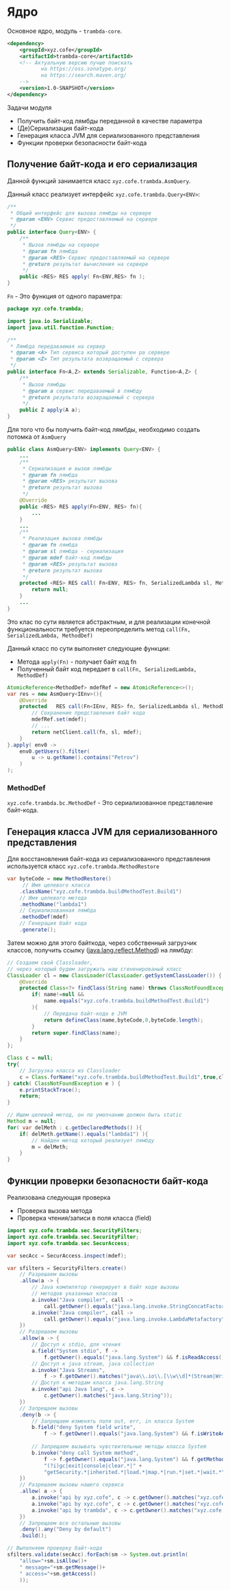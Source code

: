 Ядро
=================

Основное ядро, модуль - `trambda-core`.

```xml
<dependency>
    <groupId>xyz.cofe</groupId>
    <artifactId>trambda-core</artifactId>
    <!-- Актуальную версию лучше поискать 
           на https://oss.sonatype.org/
           на https://search.maven.org/ 
    -->
    <version>1.0-SNAPSHOT</version>
</dependency>
```

Задачи модуля

- Получить байт-код лямбды переданной в качестве параметра
- (Де)Сериализация байт-кода
- Генерация класса JVM для сериализованного представления
- Функции проверки безопасности байт-кода

Получение байт-кода и его сериализация
----------------------------------------

Данной функций занимается класс `xyz.cofe.trambda.AsmQuery`.

Данный класс реализует интерфейс `xyz.cofe.trambda.Query<ENV>`:

```java
/**
 * Общий интерфейс для вызова лямбды на сервере
 * @param <ENV> Сервис предоставляемый на сервере
 */
public interface Query<ENV> {
    /**
     * Вызов лямбды на сервере
     * @param fn лямбда
     * @param <RES> Сервис предоставляемый на сервере
     * @return результат вычисления на сервере
     */
    public <RES> RES apply( Fn<ENV,RES> fn );
}
```

`Fn` - Это функция от одного параметра:

```java
package xyz.cofe.trambda;

import java.io.Serializable;
import java.util.function.Function;

/**
 * Лямбда передаваемая на сервер
 * @param <A> Тип сервиса который доступен ра сервере
 * @param <Z> Тип результата возвращаемый с сервера
 */
public interface Fn<A,Z> extends Serializable, Function<A,Z> {
    /**
     * Вызов лямбды
     * @param a сервис передаваемый в лямбду
     * @return результата возвращаемый с сервера
     */
    public Z apply(A a);
}
```

Для того что бы получить байт-код лямбды, 
необходимо создать потомка от `AsmQuery`

```java
public class AsmQuery<ENV> implements Query<ENV> {
    ...
    /**
     * Сериализация и вызов лямбды
     * @param fn лямбда
     * @param <RES> результат вызова
     * @return результат вызова
     */
    @Override
    public <RES> RES apply(Fn<ENV, RES> fn){
        ...
    }
    ...
    /**
     * Реализация вызова лямбды
     * @param fn лямбда
     * @param sl лямбда - сериализация
     * @param mdef байт-код лямбды
     * @param <RES> результат вызова
     * @return результат вызова
     */
    protected <RES> RES call( Fn<ENV, RES> fn, SerializedLambda sl, MethodDef mdef ){
        return null;
    }
    ...
}
```

Это клас по сути является абстрактным, и для реализации конечной функциональности 
требуется переопределить метод `call(Fn, SerializedLambda, MethodDef)`

Данный класс по сути выполняет следующие функции:

- Метода `apply(Fn)` - получает байт код fn
- Полученный байт код передает в `call(Fn, SerializedLambda, MethodDef)`

```java
AtomicReference<MethodDef> mdefRef = new AtomicReference<>();
var res = new AsmQuery<IEnv>(){
    @Override
    protected   RES call(Fn<IEnv, RES> fn, SerializedLambda sl, MethodDef mdef){
        // Сохранение представления байт кода
        mdefRef.set(mdef);
        // ...
        return netClient.call(fn, sl, mdef);
    }
}.apply( env0 -> 
    env0.getUsers().filter(
        u -> u.getName().contains("Petrov")
    )
);
```

### MethodDef

`xyz.cofe.trambda.bc.MethodDef` - Это сериализованное представление байт-кода.


Генерация класса JVM для сериализованного представления
----------------------------------------------------------

Для восстановления байт-кода из сериализованного представления используется
класс `xyz.cofe.trambda.MethodRestore`

```java
var byteCode = new MethodRestore()
     // Имя целевого класса
    .className("xyz.cofe.trambda.buildMethodTest.Build1")
    // Имя целевого метода
    .methodName("lambda1")
    // Сериализованная лямбда
    .methodDef(mdef)
    // Генерация байт кода
    .generate();
```

Затем можно для этого байткода, через собственный загрузчик классов, 
получить ссылку 
([java.lang.reflect.Method](https://docs.oracle.com/javase/8/docs/api/java/lang/reflect/Method.html)) 
на лямбду:

```java
// Создаем свой Classloader, 
// через который будем загружать наш сгененированый класс
ClassLoader cl = new ClassLoader(ClassLoader.getSystemClassLoader()) {
    @Override
    protected Class<?> findClass(String name) throws ClassNotFoundException{
        if( name!=null && 
            name.equals("xyz.cofe.trambda.buildMethodTest.Build1") 
        ){
            // Передача байт-кода в JVM
            return defineClass(name,byteCode,0,byteCode.length);
        }
        return super.findClass(name);
    }
};

Class c = null;
try{
    // Загрузка класса из Classloader
    c = Class.forName("xyz.cofe.trambda.buildMethodTest.Build1",true,cl);
} catch( ClassNotFoundException e ) {
    e.printStackTrace();
    return;
}

// Ищем целевой метод, он по умолчанию должен быть static
Method m = null;
for( var delMeth : c.getDeclaredMethods() ){
    if( delMeth.getName().equals("lambda1") ){
        // Найден метод который реализует лямбду
        m = delMeth;
    }
}
```

Функции проверки безопасности байт-кода
----------------------------------------

Реализована следующая проверка

- Проверка вызова метода
- Проверка чтения/записи в поля класса (field)

```java
import xyz.cofe.trambda.sec.SecurityFilters;
import xyz.cofe.trambda.sec.SecurityFilter;
import xyz.cofe.trambda.sec.SecurAccess;

var secAcc = SecurAccess.inspect(mdef);

var sfilters = SecurityFilters.create()
    // Разрешаем вызовы
    .allow(a -> {
        // Java компилятор генерирует в байт коде вызовы
        // методов указанных классов
        a.invoke("Java compiler", call -> 
            call.getOwner().equals("java.lang.invoke.StringConcatFactory"));
        a.invoke("Java compiler", call -> 
            call.getOwner().equals("java.lang.invoke.LambdaMetafactory"));
    })
    // Разрешаем вызовы
    .allow(a -> {
        // Доступ к stdio, для чтения
        a.field("System stdio", f -> 
            f.getOwner().equals("java.lang.System") && f.isReadAccess());
        // Доступ к java stream, java collection
        a.invoke("Java Streams", 
            f -> f.getOwner().matches("java\\.io\\.[\\w\\d]*(Stream|Writer)[\\w\\d]*"));
        // Доступ к методам класса java.lang.String
        a.invoke("api Java lang", c -> 
            c.getOwner().matches("java.lang.String"));
    })
    // Запрещаем вызовы
    .deny(b -> {
        // Запрещаем изменять поля out, err, in класса System
        b.field("deny System field write", 
            f -> f.getOwner().equals("java.lang.System") && f.isWriteAccess());
        
        // Запрещаем вызывать чувствительные методы класса System
        b.invoke("deny call System method", 
            f -> f.getOwner().equals("java.lang.System") && f.getMethodName().matches(
            "(?i)gc|exit|console|clear.*|" +
            "getSecurity.*|inherited.*|load.*|map.*|run.*|set.*|wait.*"));
    })
    // Разрешаем вызовы нашего сервиса
    .allow( a -> {
        a.invoke("api by xyz.cofe", c -> c.getOwner().matches("xyz.cofe.iter.[\\w\\d]+"));
        a.invoke("api by xyz.cofe", c -> c.getOwner().matches("xyz.cofe.[\\w\\d]+"));
        a.invoke("api by trambda", c -> c.getOwner().matches("xyz.cofe.trambda.[\\w\\d]+"));
    })
    // Запрещаем все остальные вызовы
    .deny().any("Deny by default")
    .build();

// Выполняем проверку байт-кода
sfilters.validate(secAcc).forEach(sm -> System.out.println(
    "allow="+sm.isAllow()+
    " message="+sm.getMessage()+
    " access="+sm.getAccess()
    ));
```